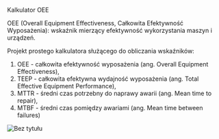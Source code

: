 Kalkulator OEE

OEE (Overall Equipment Effectiveness, Całkowita Efektywność Wyposażenia): wskaźnik mierzący efektywność wykorzystania maszyn i urządzeń.

Projekt prostego kalkulatora służącego do obliczania wskaźników:
1. OEE - całkowita efektywność wyposażenia (ang. Overall Equipment Effectiveness), 
2. TEEP - całkowita efektywna wydajność wyposażenia (ang. Total Effective Equipment Performance), 
3. MTTR - średni czas potrzebny do naprawy awarii (ang. Mean time to repair), 
4. MTBF - średni czas pomiędzy awariami (ang. Mean time between failures)

![Bez tytułu](https://user-images.githubusercontent.com/66118835/235135626-79157867-fe77-4381-bde9-3fa10746ea76.png)

